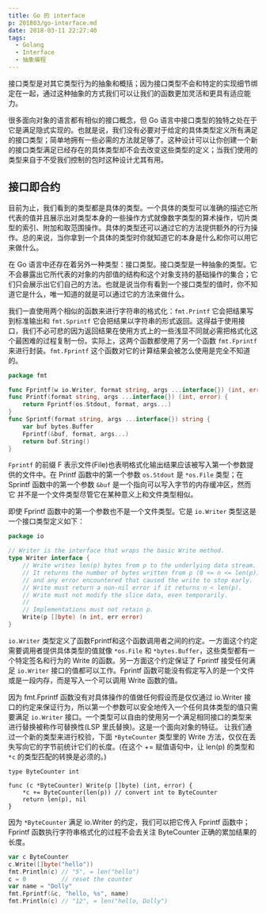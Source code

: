 ```yaml
---
title: Go 的 interface
p: 201803/go-interface.md
date: 2018-03-11 22:27:40
tags:
  - Golang
  - Interface
  - 抽象编程
---
```


接口类型是对其它类型行为的抽象和概括；因为接口类型不会和特定的实现细节绑定在一起，通过这种抽象的方式我们可以让我们的函数更加灵活和更具有适应能力。

很多面向对象的语言都有相似的接口概念，但 Go 语言中接口类型的独特之处在于它是满足隐式实现的。也就是说，我们没有必要对于给定的具体类型定义所有满足的接口类型；简单地拥有一些必需的方法就足够了。这种设计可以让你创建一个新的接口类型满足已经存在的具体类型却不会去改变这些类型的定义；当我们使用的类型来自于不受我们控制的包时这种设计尤其有用。

## 接口即合约

目前为止，我们看到的类型都是具体的类型。一个具体的类型可以准确的描述它所代表的值并且展示出对类型本身的一些操作方式就像数字类型的算术操作，切片类型的索引、附加和取范围操作。具体的类型还可以通过它的方法提供额外的行为操作。总的来说，当你拿到一个具体的类型时你就知道它的本身是什么和你可以用它来做什么。

在 Go 语言中还存在着另外一种类型：接口类型。接口类型是一种抽象的类型。它不会暴露出它所代表的对象的内部值的结构和这个对象支持的基础操作的集合；它们只会展示出它们自己的方法。也就是说当你有看到一个接口类型的值时，你不知道它是什么，唯一知道的就是可以通过它的方法来做什么。

我们一直使用两个相似的函数来进行字符串的格式化：`fmt.Printf` 它会把结果写到标准输出和 `fmt.Sprintf` 它会把结果以字符串的形式返回。这得益于使用接口，我们不必可悲的因为返回结果在使用方式上的一些浅显不同就必需把格式化这个最困难的过程复制一份。实际上，这两个函数都使用了另一个函数 `fmt.Fprintf` 来进行封装。`fmt.Fprintf` 这个函数对它的计算结果会被怎么使用是完全不知道的。

```go
package fmt

func Fprintf(w io.Writer, format string, args ...interface{}) (int, error)
func Printf(format string, args ...interface{}) (int, error) {
    return Fprintf(os.Stdout, format, args...)
}
func Sprintf(format string, args ...interface{}) string {
    var buf bytes.Buffer
    Fprintf(&buf, format, args...)
    return buf.String()
}
```

`Fprintf` 的前缀 F 表示文件(File)也表明格式化输出结果应该被写入第一个参数提供的文件中。在 Printf 函数中的第一个参数 `os.Stdout` 是 `*os.File` 类型；在 Sprintf 函数中的第一个参数 `&buf` 是一个指向可以写入字节的内存缓冲区，然而它 并不是一个文件类型尽管它在某种意义上和文件类型相似。

即使 Fprintf 函数中的第一个参数也不是一个文件类型。它是 `io.Writer` 类型这是一个接口类型定义如下：

```go
package io

// Writer is the interface that wraps the basic Write method.
type Writer interface {
    // Write writes len(p) bytes from p to the underlying data stream.
    // It returns the number of bytes written from p (0 <= n <= len(p))
    // and any error encountered that caused the write to stop early.
    // Write must return a non-nil error if it returns n < len(p).
    // Write must not modify the slice data, even temporarily.
    //
    // Implementations must not retain p.
    Write(p []byte) (n int, err error)
}
```

`io.Writer` 类型定义了函数Fprintf和这个函数调用者之间的约定。一方面这个约定需要调用者提供具体类型的值就像 `*os.File` 和 `*bytes.Buffer`，这些类型都有一个特定签名和行为的 Write 的函数。另一方面这个约定保证了 Fprintf 接受任何满足 `io.Writer` 接口的值都可以工作。Fprintf 函数可能没有假定写入的是一个文件或是一段内存，而是写入一个可以调用 Write 函数的值。

因为 fmt.Fprintf 函数没有对具体操作的值做任何假设而是仅仅通过 io.Writer 接口的约定来保证行为，所以第一个参数可以安全地传入一个任何具体类型的值只需要满足 `io.Writer` 接口。一个类型可以自由的使用另一个满足相同接口的类型来进行替换被称作可替换性(LSP 里氏替换)。这是一个面向对象的特征。
让我们通过一个新的类型来进行校验，下面 `*ByteCounter` 类型里的 Write 方法，仅仅在丢失写向它的字节前统计它们的长度。(在这个 += 赋值语句中，让 len(p) 的类型和 `*c` 的类型匹配的转换是必须的。)

```
type ByteCounter int

func (c *ByteCounter) Write(p []byte) (int, error) {
    *c += ByteCounter(len(p)) // convert int to ByteCounter
    return len(p), nil
}
```

因为 `*ByteCounter` 满足 io.Writer 的约定，我们可以把它传入 Fprintf 函数中；Fprintf 函数执行字符串格式化的过程不会去关注 ByteCounter 正确的累加结果的长度。

```go
var c ByteCounter
c.Write([]byte("hello"))
fmt.Println(c) // "5", = len("hello")
c = 0          // reset the counter
var name = "Dolly"
fmt.Fprintf(&c, "hello, %s", name)
fmt.Println(c) // "12", = len("hello, Dolly")
```

